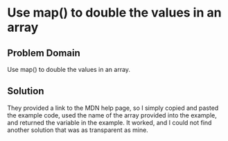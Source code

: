 # Use map() to double the values in an array

## Problem Domain
Use map() to double the values in an array.

## Solution
They provided a link to the MDN help page, so I simply copied and pasted the example code, used the name of the array provided into the example, and returned the variable in the example.  It worked, and I could not find another solution that was as transparent as mine.